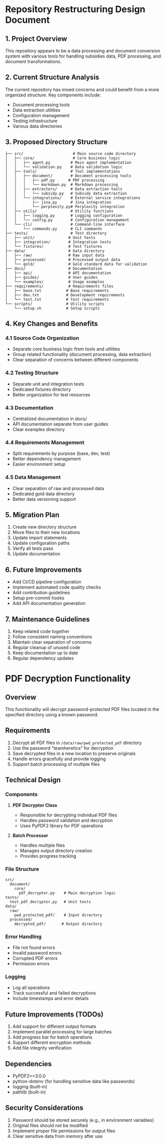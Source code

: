 # Repository Restructuring Design Document

## 1. Project Overview
This repository appears to be a data processing and document conversion system with various tools for handling subsidies data, PDF processing, and document transformations.

## 2. Current Structure Analysis
The current repository has mixed concerns and could benefit from a more organized structure. Key components include:
- Document processing tools
- Data extraction utilities
- Configuration management
- Testing infrastructure
- Various data directories

## 3. Proposed Directory Structure

```
├── src/                      # Main source code directory
│   ├── core/                 # Core business logic
│   │   ├── agent.py         # Main agent implementation
│   │   └── validation.py    # Data validation logic
│   ├── tools/               # Tool implementations
│   │   ├── document/        # Document processing tools
│   │   │   ├── pdf.py      # PDF processing
│   │   │   └── markdown.py  # Markdown processing
│   │   ├── extractors/      # Data extraction tools
│   │   │   └── subsidy.py   # Subsidy data extraction
│   │   └── integrations/    # External service integrations
│   │       ├── jina.py      # Jina integration
│   │       └── perplexity.py# Perplexity integration
│   ├── utils/               # Utility functions
│   │   ├── logging.py       # Logging configuration
│   │   └── config.py        # Configuration management
│   └── cli/                 # Command-line interface
│       └── commands.py      # CLI commands
├── tests/                   # Test directory
│   ├── unit/               # Unit tests
│   ├── integration/        # Integration tests
│   └── fixtures/           # Test fixtures
├── data/                   # Data directory
│   ├── raw/                # Raw input data
│   ├── processed/          # Processed output data
│   └── gold/               # Gold standard data for validation
├── docs/                   # Documentation
│   ├── api/                # API documentation
│   ├── guides/             # User guides
│   └── examples/           # Usage examples
├── requirements/           # Requirements files
│   ├── base.txt           # Base requirements
│   ├── dev.txt            # Development requirements
│   └── test.txt           # Test requirements
└── scripts/               # Utility scripts
    └── setup.sh           # Setup scripts
```

## 4. Key Changes and Benefits

### 4.1 Source Code Organization
- Separate core business logic from tools and utilities
- Group related functionality (document processing, data extraction)
- Clear separation of concerns between different components

### 4.2 Testing Structure
- Separate unit and integration tests
- Dedicated fixtures directory
- Better organization for test resources

### 4.3 Documentation
- Centralized documentation in docs/
- API documentation separate from user guides
- Clear examples directory

### 4.4 Requirements Management
- Split requirements by purpose (base, dev, test)
- Better dependency management
- Easier environment setup

### 4.5 Data Management
- Clear separation of raw and processed data
- Dedicated gold data directory
- Better data versioning support

## 5. Migration Plan

1. Create new directory structure
2. Move files to their new locations
3. Update import statements
4. Update configuration paths
5. Verify all tests pass
6. Update documentation

## 6. Future Improvements

- Add CI/CD pipeline configuration
- Implement automated code quality checks
- Add contribution guidelines
- Setup pre-commit hooks
- Add API documentation generation

## 7. Maintenance Guidelines

1. Keep related code together
2. Follow consistent naming conventions
3. Maintain clear separation of concerns
4. Regular cleanup of unused code
5. Keep documentation up to date
6. Regular dependency updates

# PDF Decryption Functionality

## Overview
This functionality will decrypt password-protected PDF files located in the specified directory using a known password.

## Requirements
1. Decrypt all PDF files in `/data/raw/pwd_protected_pdf` directory
2. Use the password "teamheretics" for decryption
3. Save decrypted files in a new location to preserve originals
4. Handle errors gracefully and provide logging
5. Support batch processing of multiple files

## Technical Design

### Components

1. **PDF Decryptor Class**
   - Responsible for decrypting individual PDF files
   - Handles password validation and decryption
   - Uses PyPDF2 library for PDF operations

2. **Batch Processor**
   - Handles multiple files
   - Manages output directory creation
   - Provides progress tracking

### File Structure
```
src/
  document/
    core/
      pdf_decryptor.py    # Main decryption logic
tests/
  test_pdf_decryptor.py   # Unit tests
data/
  raw/
    pwd_protected_pdf/    # Input directory
  processed/
    decrypted_pdf/       # Output directory
```

### Error Handling
- File not found errors
- Invalid password errors
- Corrupted PDF errors
- Permission errors

### Logging
- Log all operations
- Track successful and failed decryptions
- Include timestamps and error details

## Future Improvements (TODOs)
1. Add support for different output formats
2. Implement parallel processing for large batches
3. Add progress bar for batch operations
4. Support different encryption methods
5. Add file integrity verification

## Dependencies
- PyPDF2>=3.0.0
- python-dotenv (for handling sensitive data like passwords)
- logging (built-in)
- pathlib (built-in)

## Security Considerations
1. Password should be stored securely (e.g., in environment variables)
2. Original files should not be modified
3. Implement proper file permissions for output files
4. Clear sensitive data from memory after use 